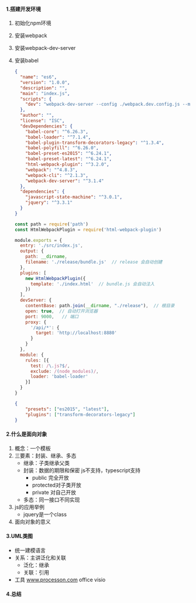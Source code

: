 #### 1.搭建开发环境

1. 初始化npm环境

2. 安装webpack

3. 安装webpack-dev-server

4. 安装babel

   ```json
   {
     "name": "es6",
     "version": "1.0.0",
     "description": "",
     "main": "index.js",
     "scripts": {
       "dev": "webpack-dev-server --config ./webpack.dev.config.js --mode development"
     },
     "author": "",
     "license": "ISC",
     "devDependencies": {
       "babel-core": "^6.26.3",
       "babel-loader": "^7.1.4",
       "babel-plugin-transform-decorators-legacy": "^1.3.4",
       "babel-polyfill": "^6.26.0",
       "babel-preset-es2015": "^6.24.1",
       "babel-preset-latest": "^6.24.1",
       "html-webpack-plugin": "^3.2.0",
       "webpack": "^4.8.3",
       "webpack-cli": "^2.1.3",
       "webpack-dev-server": "^3.1.4"
     },
     "dependencies": {
       "javascript-state-machine": "^3.0.1",
       "jquery": "^3.3.1"
     }
   }
   
   ```

   ```javascript
   const path = require('path')
   const HtmlWebpackPlugin = require('html-webpack-plugin')
   
   module.exports = {
     entry: './src/index.js',
     output: {
       path: __dirname,
       filename: './release/bundle.js'  // release 会自动创建
     },
     plugins: [
       new HtmlWebpackPlugin({
         template: './index.html'  // bundle.js 会自动注入
       })
     ],
     devServer: {
       contentBase: path.join(__dirname, "./release"),  // 根目录
       open: true,  // 自动打开浏览器
       port: 9000,   // 端口
       proxy: {
         '/api/*': {
           target: 'http://localhost:8880'
         }
       }
     },
     module: {
       rules: [{
         test: /\.js?$/,
         exclude: /(node_modules)/,
         loader: 'babel-loader'
       }]
     }
   }
   
   ```

   ```json
   {
       "presets": ["es2015", "latest"],
       "plugins": ["transform-decorators-legacy"]
   }
   ```

   

#### 2.什么是面向对象

1. 概念：一个模板
2. 三要素：封装、继承、多态
   - 继承：子类继承父类
   - 封装：数据的期限和保密 js不支持，typescript支持
     - public 完全开放
     - protected对子类开放
     - private 对自己开放
   - 多态：同一接口不同实现
3. js的应用举例
   - jquery是一个class
4. 面向对象的意义

#### 3.UML类图

- 统一建模语言
- 关系：主讲泛化和关联
  - 泛化：继承
  - 关联：引用
- 工具 www.processon.com   office visio

#### 4.总结